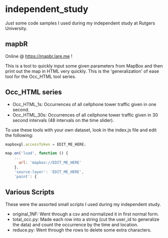 # independent_study
Just some code samples I used during my independent study at Rutgers University.

## mapbR
Online @ https://mapbr.lare.me !

This is a tool to quickly input some given parameters from MapBox and then print out the map in HTML very quickly. This is the 'generalization' of ease tool for the Occ_HTML tool series.

## Occ_HTML series
- Occ_HTML_1s: Occurrences of all cellphone tower traffic given in one second.
- Occ_HTML_30s: Occurrences of all cellphone tower traffic given in 30 second intervals (48 intervals on the time slider).

To use these tools with your own dataset, look in the index.js file and edit the following:

```javascript
mapboxgl.accessToken = EDIT_ME_HERE;
```

```javascript
map.on('load', function () {
    ...
      url: 'mapbox://EDIT_ME_HERE'
    },
    'source-layer': 'EDIT_ME_HERE',
    'paint': {
```

## Various Scripts
These were the assorted small scripts I used during my independent study.
- original_1NF: Went through a csv and normalized it in first normal form.
- total_occ.py: Made each row into a string (cut the user_id to generalize the data) and count the occurrence by the time and location.
- reduce.py: Went through the rows to delete some extra characters.
